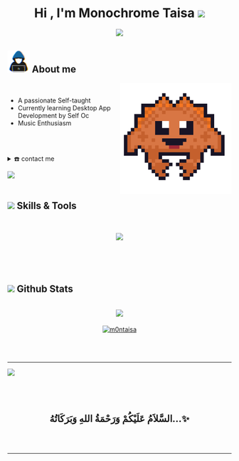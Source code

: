 <h1 align="center"><b>Hi , I'm Monochrome Taisa </b><img src="https://media.giphy.com/media/hvRJCLFzcasrR4ia7z/giphy.gif" width="35"></h1>

<p align="center">
  <a href="https://github.com/DenverCoder1/readme-typing-svg"><img src="https://readme-typing-svg.herokuapp.com?font=Time+New+Roman&color=d0a08a&size=25&center=true&vCenter=true&width=600&height=100&lines=Assalamu+'Alaikum+Warahmatullah..&hearts;++;Self-taught+Full+Scrap+Developer,;Freelancer,;Active+Learner/Researcher,;Love+to+learn+new+stuffs..<3"></a>
</p>


	
## <picture><img src = "https://github.com/0xAbdulKhalid/0xAbdulKhalid/raw/main/assets/mdImages/about_me.gif" width = 50px></picture> **About me**

<picture> <img align="right" src="https://github.com/M0ntaisa/M0ntaisa/blob/main/rust.gif?raw=true" width = 250px></picture>

<br>

- A passionate Self-taught 
- Currently learning Desktop App Development by Self Oc
- Music Enthusiasm

<br><br>

<details>
  <summary>☎️ contact me</summary>
<div>
  <samp>
    <h2 align="left">you can reach me by:</h2>
    <p align="left">
      <br/>
      <a href="https://fb.com/id.m1303" target="blank"><img align="center"
         src="https://img.shields.io/badge/facebook-4267B2.svg?style=for-the-badge&logo=facebook&logoColor=white"
         alt="azzar" height="30"/></a>
      <a href="mailto:dragonneetoo@gmail.com" target="blank"><img align="center"
         src="https://img.shields.io/badge/gmail-EA4335.svg?style=for-the-badge&logo=gmail&logoColor=white"
         alt="azzar" height="30"/></a>
    </p>
  <p align="left">
      <a href="https://instagram.com/md.ham" target="blank"><img align="center"
         src="https://img.shields.io/badge/instagram-%23E4405F.svg?style=for-the-badge&logo=Instagram&logoColor=white"
         alt="azzar" height="30"/></a>
      <a href="https://wa.me/+628xxxx" target="blank"><img align="center"
         src="https://img.shields.io/badge/whatsapp-4B7F1.svg?style=for-the-badge&logo=whatsapp&logoColor=white"
         alt="azzar" height="30"/></a>
      <a href="https://twitter.com/idm1303" target="blank"><img align="center"
         src="https://img.shields.io/badge/twitter-1DA1F2.svg?style=for-the-badge&logo=twitter&logoColor=white"
         alt="azzar" height="30"/></a>
      <br>
    </p>
  </samp>
</div>
</details>

<img src="https://user-images.githubusercontent.com/73097560/115834477-dbab4500-a447-11eb-908a-139a6edaec5c.gif"><br><br>

## <img src="https://media2.giphy.com/media/QssGEmpkyEOhBCb7e1/giphy.gif?cid=ecf05e47a0n3gi1bfqntqmob8g9aid1oyj2wr3ds3mg700bl&rid=giphy.gif" width ="25"><b> Skills & Tools</b>
<br>

<p align="center">
  <a href="https://skillicons.dev">
    <img src="https://skillicons.dev/icons?i=vscode,html,css,js,php,mysql,bootstrap,tailwind,jquery,nodejs,ts" />
  </a>
</p>


<br>
<br>



<br>


## <img src="https://media.giphy.com/media/iY8CRBdQXODJSCERIr/giphy.gif" width="35"><b> Github Stats </b>
<br>

<div align="center">

<a href="https://github.com/m0ntaisa/">
  <img src="https://github-readme-stats.vercel.app/api?username=m0ntaisa&include_all_commits=true&count_private=true&show_icons=true&line_height=20&title_color=7A7ADB&icon_color=2234AE&text_color=D3D3D3&bg_color=0,000000,130F40" width="450"/> <br> <br>
  <img src="https://github-readme-stats.vercel.app/api/top-langs?username=m0ntaisa&show_icons=true&locale=en&layout=compact&line_height=20&title_color=7A7ADB&icon_color=2234AE&text_color=D3D3D3&bg_color=0,000000,130F40" width="375"  alt="m0ntaisa"/>

</a>
</div>

<br>
<br>
<br>

-----

<img src="https://user-images.githubusercontent.com/73097560/115834477-dbab4500-a447-11eb-908a-139a6edaec5c.gif"><br><br>
<br>
<br>

<div align='center'>

## <b>السَّلاَمُ عَلَيْكُمْ وَرَحْمَةُ اللهِ وَبَرَكَاتُهُ...✨</b>
	
</div>
<br>
<br>

---
